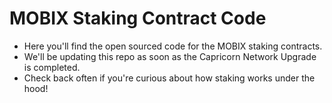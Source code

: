 # MOBIX Staking Contract Code
- Here you'll find the open sourced code for the MOBIX staking contracts. 
- We'll be updating this repo as soon as the Capricorn Network Upgrade is completed.
- Check back often if you're curious about how staking works under the hood!

